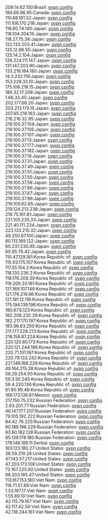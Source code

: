 209.14.62.150:Brazil: [ovpn config](vpn/209_14_62_150.ovpn)  
184.66.98.95:Canada: [ovpn config](vpn/184_66_98_95.ovpn)  
110.66.191.52:Japan: [ovpn config](vpn/110_66_191_52.ovpn)  
111.106.170.218:Japan: [ovpn config](vpn/111_106_170_218.ovpn)  
116.80.74.140:Japan: [ovpn config](vpn/116_80_74_140.ovpn)  
118.104.204.15:Japan: [ovpn config](vpn/118_104_204_15.ovpn)  
118.27.75.34:Japan: [ovpn config](vpn/118_27_75_34.ovpn)  
122.133.203.41:Japan: [ovpn config](vpn/122_133_203_41.ovpn)  
125.12.68.55:Japan: [ovpn config](vpn/125_12_68_55.ovpn)  
125.14.2.104:Japan: [ovpn config](vpn/125_14_2_104.ovpn)  
126.224.111.147:Japan: [ovpn config](vpn/126_224_111_147.ovpn)  
131.147.203.90:Japan: [ovpn config](vpn/131_147_203_90.ovpn)  
133.218.184.180:Japan: [ovpn config](vpn/133_218_184_180.ovpn)  
14.3.232.119:Japan: [ovpn config](vpn/14_3_232_119.ovpn)  
153.229.33.10:Japan: [ovpn config](vpn/153_229_33_10.ovpn)  
175.108.218.15:Japan: [ovpn config](vpn/175_108_218_15.ovpn)  
180.32.17.208:Japan: [ovpn config](vpn/180_32_17_208.ovpn)  
1.66.33.45:Japan: [ovpn config](vpn/1_66_33_45.ovpn)  
202.177.66.20:Japan: [ovpn config](vpn/202_177_66_20.ovpn)  
203.213.179.15:Japan: [ovpn config](vpn/203_213_179_15.ovpn)  
207.65.219.163:Japan: [ovpn config](vpn/207_65_219_163.ovpn)  
218.216.32.95:Japan: [ovpn config](vpn/218_216_32_95.ovpn)  
219.100.37.104:Japan: [ovpn config](vpn/219_100_37_104.ovpn)  
219.100.37.105:Japan: [ovpn config](vpn/219_100_37_105.ovpn)  
219.100.37.107:Japan: [ovpn config](vpn/219_100_37_107.ovpn)  
219.100.37.13:Japan: [ovpn config](vpn/219_100_37_13.ovpn)  
219.100.37.177:Japan: [ovpn config](vpn/219_100_37_177.ovpn)  
219.100.37.182:Japan: [ovpn config](vpn/219_100_37_182.ovpn)  
219.100.37.19:Japan: [ovpn config](vpn/219_100_37_19.ovpn)  
219.100.37.31:Japan: [ovpn config](vpn/219_100_37_31.ovpn)  
219.100.37.49:Japan: [ovpn config](vpn/219_100_37_49.ovpn)  
219.100.37.51:Japan: [ovpn config](vpn/219_100_37_51.ovpn)  
219.100.37.55:Japan: [ovpn config](vpn/219_100_37_55.ovpn)  
219.100.37.58:Japan: [ovpn config](vpn/219_100_37_58.ovpn)  
219.100.37.86:Japan: [ovpn config](vpn/219_100_37_86.ovpn)  
219.100.37.87:Japan: [ovpn config](vpn/219_100_37_87.ovpn)  
219.100.37.96:Japan: [ovpn config](vpn/219_100_37_96.ovpn)  
219.109.62.65:Japan: [ovpn config](vpn/219_109_62_65.ovpn)  
219.124.213.238:Japan: [ovpn config](vpn/219_124_213_238.ovpn)  
219.75.161.81:Japan: [ovpn config](vpn/219_75_161_81.ovpn)  
221.105.235.33:Japan: [ovpn config](vpn/221_105_235_33.ovpn)  
221.45.111.234:Japan: [ovpn config](vpn/221_45_111_234.ovpn)  
223.133.215.32:Japan: [ovpn config](vpn/223_133_215_32.ovpn)  
49.250.87.100:Japan: [ovpn config](vpn/49_250_87_100.ovpn)  
60.113.169.122:Japan: [ovpn config](vpn/60_113_169_122.ovpn)  
60.237.230.95:Japan: [ovpn config](vpn/60_237_230_95.ovpn)  
60.95.76.42:Japan: [ovpn config](vpn/60_95_76_42.ovpn)  
110.47.129.181:Korea Republic of: [ovpn config](vpn/110_47_129_181.ovpn)  
115.93.175.107:Korea Republic of: [ovpn config](vpn/115_93_175_107.ovpn)  
117.55.154.2:Korea Republic of: [ovpn config](vpn/117_55_154_2.ovpn)  
118.130.236.2:Korea Republic of: [ovpn config](vpn/118_130_236_2.ovpn)  
118.176.209.39:Korea Republic of: [ovpn config](vpn/118_176_209_39.ovpn)  
119.206.20.161:Korea Republic of: [ovpn config](vpn/119_206_20_161.ovpn)  
121.169.107.148:Korea Republic of: [ovpn config](vpn/121_169_107_148.ovpn)  
121.176.219.66:Korea Republic of: [ovpn config](vpn/121_176_219_66.ovpn)  
121.191.12.116:Korea Republic of: [ovpn config](vpn/121_191_12_116.ovpn)  
175.194.139.196:Korea Republic of: [ovpn config](vpn/175_194_139_196.ovpn)  
180.67.6.123:Korea Republic of: [ovpn config](vpn/180_67_6_123.ovpn)  
182.208.232.28:Korea Republic of: [ovpn config](vpn/182_208_232_28.ovpn)  
182.217.170.197:Korea Republic of: [ovpn config](vpn/182_217_170_197.ovpn)  
183.96.83.250:Korea Republic of: [ovpn config](vpn/183_96_83_250.ovpn)  
211.177.228.213:Korea Republic of: [ovpn config](vpn/211_177_228_213.ovpn)  
218.158.87.224:Korea Republic of: [ovpn config](vpn/218_158_87_224.ovpn)  
220.120.80.173:Korea Republic of: [ovpn config](vpn/220_120_80_173.ovpn)  
220.121.244.186:Korea Republic of: [ovpn config](vpn/220_121_244_186.ovpn)  
220.71.101.197:Korea Republic of: [ovpn config](vpn/220_71_101_197.ovpn)  
220.79.133.242:Korea Republic of: [ovpn config](vpn/220_79_133_242.ovpn)  
221.146.168.229:Korea Republic of: [ovpn config](vpn/221_146_168_229.ovpn)  
49.164.215.38:Korea Republic of: [ovpn config](vpn/49_164_215_38.ovpn)  
59.29.254.93:Korea Republic of: [ovpn config](vpn/59_29_254_93.ovpn)  
59.3.50.245:Korea Republic of: [ovpn config](vpn/59_3_50_245.ovpn)  
59.4.220.136:Korea Republic of: [ovpn config](vpn/59_4_220_136.ovpn)  
61.80.99.46:Korea Republic of: [ovpn config](vpn/61_80_99_46.ovpn)  
189.173.136.81:Mexico: [ovpn config](vpn/189_173_136_81.ovpn)  
217.150.75.232:Russian Federation: [ovpn config](vpn/217_150_75_232.ovpn)  
2.63.201.77:Russian Federation: [ovpn config](vpn/2_63_201_77.ovpn)  
46.147.177.207:Russian Federation: [ovpn config](vpn/46_147_177_207.ovpn)  
79.105.192.222:Russian Federation: [ovpn config](vpn/79_105_192_222.ovpn)  
84.42.76.225:Russian Federation: [ovpn config](vpn/84_42_76_225.ovpn)  
90.189.198.229:Russian Federation: [ovpn config](vpn/90_189_198_229.ovpn)  
93.80.162.128:Russian Federation: [ovpn config](vpn/93_80_162_128.ovpn)  
95.139.178.180:Russian Federation: [ovpn config](vpn/95_139_178_180.ovpn)  
178.148.189.11:Serbia: [ovpn config](vpn/178_148_189_11.ovpn)  
163.123.180.27:United States: [ovpn config](vpn/163_123_180_27.ovpn)  
38.59.219.28:United States: [ovpn config](vpn/38_59_219_28.ovpn)  
47.143.57.217:United States: [ovpn config](vpn/47_143_57_217.ovpn)  
47.203.173.108:United States: [ovpn config](vpn/47_203_173_108.ovpn)  
72.167.225.92:United States: [ovpn config](vpn/72_167_225_92.ovpn)  
98.203.165.47:United States: [ovpn config](vpn/98_203_165_47.ovpn)  
113.167.153.180:Viet Nam: [ovpn config](vpn/113_167_153_180.ovpn)  
118.71.51.89:Viet Nam: [ovpn config](vpn/118_71_51_89.ovpn)  
1.53.167.17:Viet Nam: [ovpn config](vpn/1_53_167_17.ovpn)  
1.55.69.10:Viet Nam: [ovpn config](vpn/1_55_69_10.ovpn)  
42.115.79.167:Viet Nam: [ovpn config](vpn/42_115_79_167.ovpn)  
42.117.42.56:Viet Nam: [ovpn config](vpn/42_117_42_56.ovpn)  
42.118.244.161:Viet Nam: [ovpn config](vpn/42_118_244_161.ovpn)  
